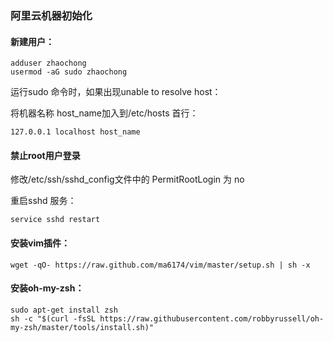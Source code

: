 
### 阿里云机器初始化

#### 新建用户：

```
adduser zhaochong
usermod -aG sudo zhaochong
```

运行sudo 命令时，如果出现unable to resolve host：

将机器名称 host_name加入到/etc/hosts 首行：
```
127.0.0.1 localhost host_name
```

#### 禁止root用户登录
修改/etc/ssh/sshd_config文件中的 PermitRootLogin 为 no

重启sshd 服务：
```
service sshd restart
```

#### 安装vim插件：
```
wget -qO- https://raw.github.com/ma6174/vim/master/setup.sh | sh -x
```

#### 安装oh-my-zsh：
```
sudo apt-get install zsh
sh -c "$(curl -fsSL https://raw.githubusercontent.com/robbyrussell/oh-my-zsh/master/tools/install.sh)"
```

